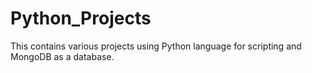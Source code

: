 # Python_Projects
This contains various projects using Python language for scripting and MongoDB as a database.
